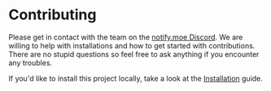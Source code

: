 # Contributing

Please get in contact with the team on the [notify.moe Discord](https://discord.gg/0kimAmMCeXGXuzNF).
We are willing to help with installations and how to get started with contributions.
There are no stupid questions so feel free to ask anything if you encounter any troubles.

If you'd like to install this project locally, take a look at the [Installation](README.md#installation) guide.